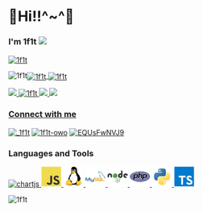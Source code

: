 <h1>🫧Hi!!^~^🫧</h1>
<h3>I'm 1f1t <img width="20"src="https://avatars.githubusercontent.com/u/167659987?s=400&u=cd5ce176df42790bb19635c9832c2c760270f8a0&v=4"></h3>
<a href="https://discord.com/users/1216739693757206694">
  <img align="center"src="https://lanyard.cnrad.dev/api/1216739693757206694" alt="1f1t">
</a>
<p>
<a href="https://github.com/1f1t/1f1t">
  <img align="left" src="https://github-readme-stats.vercel.app/api?username=1f1t&show_icons=true&theme=github_dark_dimmed" alt=1f1t>
</a>
  <a href="https://github.com/1f1t/1f1t">
  <img align="center" src="https://github-readme-stats.vercel.app/api/top-langs/?username=1f1t&layout=donut&theme=github_dark_dimmed" alt=1f1t>
</a>
<a href="https://github.com/1f1t/1f1t">
  <img align="center" src="https://github-profile-trophy.vercel.app/?username=1f1t&theme=discord" alt=1f1t>
</a>
</p>
<p align="left" >
  <a href="https://github.com/1f1t/1f1t/">
    <img src="https://img.shields.io/github/followers/1f1t?style=flat&logo=GitHub&color=%238DBB05 alt="1f1t">
  </a>
<a href="https://github.com/1f1t/1f1t">
    <img src="https://komarev.com/ghpvc/?username=1f1t&style=flat&logo=GitHub&color=8DBB05" alt="1f1t">
</a>
<a href="https://x.com/_1f1t">
    <img src="https://img.shields.io/twitter/follow/_1f1t?style=flat&logo=X&color=%238DBB05 alt="1f1t">
</a>
<a href="https://discord.gg/2VhkxVqGgV ">
    <img src="https://img.shields.io/discord/1315301911938727946?style=flat&logo=Discord&label=MyServer&color=%238DBB05 alt="1f1t">
</p>



<h3 align="left">Connect with me</h3>
<p align="left">
<a href="https://twitter.com/_1f1t" target="blank"><img align="center" src="https://raw.githubusercontent.com/rahuldkjain/github-profile-readme-generator/master/src/images/icons/Social/twitter.svg" alt="_1f1t" height="30" width="40" /></a>
<a href="https://www.youtube.com/channel/UCnzPW8VsozIGaMS1mpIzmOw" target="blank"><img align="center" src="https://raw.githubusercontent.com/rahuldkjain/github-profile-readme-generator/master/src/images/icons/Social/youtube.svg" alt="1f1t-owo" height="30" width="40" /></a>
<a href="https://discord.gg/EQUsFwNVJ9" target="blank"><img align="center" src="https://raw.githubusercontent.com/rahuldkjain/github-profile-readme-generator/master/src/images/icons/Social/discord.svg" alt="EQUsFwNVJ9" height="30" width="40" /></a>
</p>

<h3 align="left">Languages and Tools</h3>
<p align="left"> <a href="https://www.chartjs.org" target="_blank" rel="noreferrer"> <img src="https://www.chartjs.org/media/logo-title.svg" alt="chartjs" width="40" height="40"/> </a> <a href="https://developer.mozilla.org/en-US/docs/Web/JavaScript" target="_blank" rel="noreferrer"> <img src="https://raw.githubusercontent.com/devicons/devicon/master/icons/javascript/javascript-original.svg" alt="javascript" width="40" height="40"/> </a> <a href="https://www.linux.org/" target="_blank" rel="noreferrer"> <img src="https://raw.githubusercontent.com/devicons/devicon/master/icons/linux/linux-original.svg" alt="linux" width="40" height="40"/> </a> <a href="https://www.mysql.com/" target="_blank" rel="noreferrer"> <img src="https://raw.githubusercontent.com/devicons/devicon/master/icons/mysql/mysql-original-wordmark.svg" alt="mysql" width="40" height="40"/> </a> <a href="https://nodejs.org" target="_blank" rel="noreferrer"> <img src="https://raw.githubusercontent.com/devicons/devicon/master/icons/nodejs/nodejs-original-wordmark.svg" alt="nodejs" width="40" height="40"/> </a> <a href="https://www.php.net" target="_blank" rel="noreferrer"> <img src="https://raw.githubusercontent.com/devicons/devicon/master/icons/php/php-original.svg" alt="php" width="40" height="40"/> </a> <a href="https://www.python.org" target="_blank" rel="noreferrer"> <img src="https://raw.githubusercontent.com/devicons/devicon/master/icons/python/python-original.svg" alt="python" width="40" height="40"/> </a> <a href="https://www.typescriptlang.org/" target="_blank" rel="noreferrer"> <img src="https://raw.githubusercontent.com/devicons/devicon/master/icons/typescript/typescript-original.svg" alt="typescript" width="40" height="40"/> </a> </p>
<img src="https://count.getloli.com/@1f1t.github?name=1f1t.top&theme=booru-jaypee&padding=7&offset=0&scale=0.5&pixelated=1&darkmode=0"alt="1f1t">
